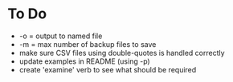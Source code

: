 # To Do
* -o = output to named file
* -m = max number of backup files to save
* make sure CSV files using double-quotes is handled correctly
* update examples in README (using -p)
* create 'examine' verb to see what should be required
